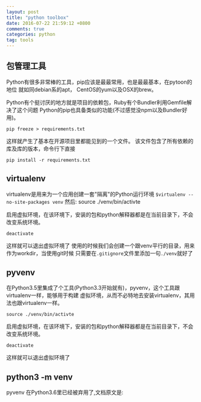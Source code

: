 ```yaml
---
layout: post
title: "python toolbox"
date: 2016-07-22 21:59:12 +0800
comments: true
categories: python
tag: tools
---
```

## 包管理工具
Python有很多非常棒的工具，pip应该是最最常用，也是最最基本，在pytoon的地位
就如同debian系的apt， CentOS的yum以及OSX的brew。

Python有个挺讨厌的地方就是项目的依赖包，Ruby有个Bundler利用Gemfile解决了这个问题
Python的pip也具备类似的功能(不过感觉没npm以及Bundler好用)。

    pip freeze > requirements.txt

这样就产生了基本在开源项目里都能见到的一个文件。
该文件包含了所有依赖的库及库的版本，命令行下直接

    pip install -r requirements.txt

## virtualenv
virtualenv是用来为一个应用创建一套"隔离"的Python运行环境
`$virtualenv --no-site-packages venv`
然后:
    source ./venv/bin/activte

启用虚拟环境，在该环境下，安装的包和python解释器都是在当前目录下，不会
改变系统环境。

    deactivate

这样就可以退出虚拟环境了
使用的时候我们会创建一个跟venv平行的目录，用来作为workdir，当使用git时候
只需要在`.gitignore`文件里添加一句`./venv`就好了

## pyvenv
在Python3.5里集成了个工具(Python3.3开始就有)，pyvenv，这个工具跟virtualenv一样，能够用于构建
虚拟环境，从而不必特地去安装virtualenv，其用法也跟virtualenv一样。

    source ./venv/bin/activte

启用虚拟环境，在该环境下，安装的包和python解释器都是在当前目录下，不会
改变系统环境。

    deactivate

这样就可以退出虚拟环境了

## python3 -m venv
pyvenv 在Python3.6里已经被弃用了,文档原文是:

```Deprecated since version 3.6: pyvenv was the recommended tool for creating virtual environments for Python 3.3 and 3.4, and is deprecated in Python 3.6.Changed in version 3.5: The use of venv is now recommended for creating virtual environments.
```




